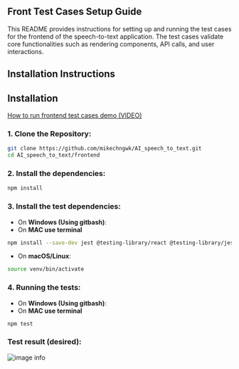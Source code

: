 ## **Front Test Cases Setup Guide**
This README provides instructions for setting up and running the test cases for the frontend of the speech-to-text application. The test cases validate core functionalities such as rendering components, API calls, and user interactions.

## **Installation Instructions**

## **Installation**
[How to run frontend test cases demo (VIDEO)](https://www.youtube.com/watch?v=n6steEE0A7Q)
### 1. Clone the Repository:
```bash
git clone https://github.com/mikechngwk/AI_speech_to_text.git
cd AI_speech_to_text/frontend
```
### 2. Install the dependencies:

```bash
npm install
```

### 3. Install the test dependencies:

- On **Windows (Using gitbash)**:
- On **MAC use terminal**
```bash
npm install --save-dev jest @testing-library/react @testing-library/jest-dom msw cypress
```

- On **macOS/Linux**:
```bash
source venv/bin/activate
```
### 4. Running the tests:
- On **Windows (Using gitbash)**:
- On **MAC use terminal**
```bash
npm test
``````

### Test result (desired):
![image info](./image_test/frontendtestcases.png)

